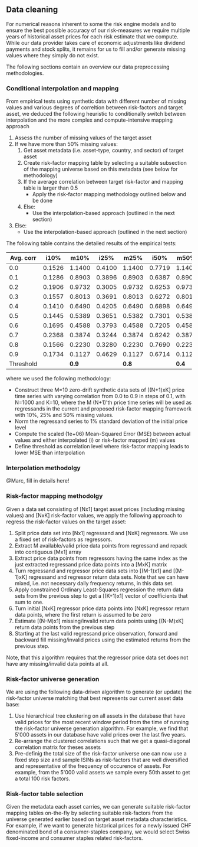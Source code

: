 ## Data cleaning

For numerical reasons inherent to some the risk engine models and to ensure the best possible accuracy of our risk-measures we require multiple years of historical asset prices for each risk estimate that we compute. While our data provider takes care of economic adjustments like dividend payments and stock splits, it remains for us to fill and/or generate missing values where they simply do not exist.

The following sections contain an overview our data preprocessing methodologies.


### Conditional interpolation and mapping

From empirical tests using synthetic data with different number of missing values and various degrees of correltion between risk-factors and target asset, we deduced the following heuristic to conditionally switch between interpolation and the more complex and compute-intensive mapping approach

1. Assess the number of missing values of the target asset
2. If we have more than 50% missing values:
    1. Get asset metadata (i.e. asset-type, country, and sector) of target asset
    2. Create risk-factor mapping table by selecting a suitable subsection of the mapping universe based on this metadata (see below for methodology)
    3. If the average correlation between target risk-factor and mapping table is larger than 0.5
        * Apply the risk-factor mapping methodology outlined below and be done
    4. Else:
        * Use the interpolation-based approach (outlined in the next section)
3. Else:
    * Use the interpolation-based approach (outlined in the next section)


The following table contains the detailed results of the empirical tests:

| Avg. corr | i10% | m10% | i25% | m25% | i50% | m50% |
|-----------|-----------|-----------|-----------|-----------|-----------|-----------|
| 0.0 | 0.1526 | 1.1400 | 0.4100 | 1.1400 | 0.7719 | 1.1400 |
| 0.1 | 0.1286 | 0.8903 | 0.3896 | 0.8903 | 0.6387 | 0.8903 |
|  0.2 | 0.1906 | 0.9732 | 0.3005 | 0.9732 | 0.6253 | 0.9732 |
| 0.3 | 0.1557 | 0.8013 | 0.3691 | 0.8013 | 0.6272 | 0.8013 |
| 0.4 | 0.1410 | 0.6490 | 0.4205 | 0.6490 | 0.6898 | 0.6490 |
| 0.5 | 0.1445 | 0.5389 | 0.3651 | 0.5382 | 0.7301 | 0.5382 |
| 0.6 | 0.1695 | 0.4588 | 0.3793 | 0.4588 | 0.7205 | 0.4588 |
| 0.7 | 0.2368 | 0.3874 | 0.3244 | 0.3874 | 0.6242 | 0.3874 |
| 0.8 | 0.1566 | 0.2230 | 0.3280 | 0.2230 | 0.7690 | 0.2230 |
| 0.9 | 0.1734 | 0.1127 | 0.4629 | 0.1127 | 0.6714 | 0.1127 |
| Threshold |  | **0.9** |  | **0.8** |  | **0.4** |

where we used the following methodology: 
* Construct three M=10 zero-drift synthetic data sets of [(N+1)xK] price time series with varying correlation from 0.0 to 0.9 in steps of 0.1, with N=1000 and K=10, where the M (N+1)'th price time series will be used as regressands in the current and proposed risk-factor mapping framework with 10%, 25% and 50% missing values. 
* Norm the regressand series to 1% standard deviation of the initial price level
* Compute the scaled (1e+06) Mean-Squared Error (MSE) between actual values and either interpolated (i) or risk-factor mapped (m) values
* Define threshold as correlation level where risk-factor mapping leads to lower MSE than interpolation


### Interpolation methodolgy

@Marc, fill in details here!


### Risk-factor mapping methodolgy

Given a data set consisting of [Nx1] target asset prices (including missing values) and [NxK] risk-factor values, we apply the following approach to regress the risk-factor values on the target asset:

1. Split price data set into [Nx1] regressand and [NxK] regressors. We use a fixed set of risk-factors as regressors. 
2. Extract M available/valid price data points from regressand and repack into contiguous [Mx1] array
3. Extract price data points from regressors having the same index as the just extracted regressand price data points into a [MxK] matrix 
4. Turn regressand and regressor price data sets into [(M-1)x1] and [(M-1)xK] regressand and regressor return data sets. Note that we can have mixed, i.e. not necessary daily frequency returns, in this data set. 
5. Apply constrained Ordinary Least-Squares regression the return data sets from the previous step to get a [(K+1)x1] vector of coefficients that sum to one.
6. Turn initial [NxK] regressor price data points into [NxK] regressor return data points, where the first return is assumed to be zero
7. Estimate [(N-M)x1] missing/invalid return data points using [(N-M)xK] return data points from the previous step
8. Starting at the last valid regressand price observation, forward and backward fill missing/invalid prices using the estimated returns from the previous step.

Note, that this algorithm requires that the regressor price data set does not have any missing/invalid data points at all. 


### Risk-factor universe generation

We are using the following data-driven algorithm to generate (or update) the risk-factor universe matching that best represents our current asset data base:

1. Use hierarchical tree clustering on all assets in the database that have valid prices for the most recent window period from the time of running the risk-factor universe generation algorithm. For example, we find that 5'000 assets in our database have valid prices over the last five years.
2. Re-arrange the clustered correlations such that we get a quasi-diagonal correlation matrix for theses assets
3. Pre-definig the total size of the risk-factor universe one can now use a fixed step size and sample ISINs as risk-factors that are well diversified and representative of the frequency of occurence of assets. For example, from the 5'000 valid assets we sample every 50th asset to get a total 100 risk factors.


### Risk-factor table selection

Given the metadata each asset carries, we can generate suitable risk-factor mapping tables on-the-fly by selecting suitable risk-factors from the universe generated earlier based on target asset metadata characteristics. For example, if we want to generate historical prices for a newly issued CHF denominated bond of a consumer-staples company, we would select Swiss fixed-income and consumer staples related risk-factors.

